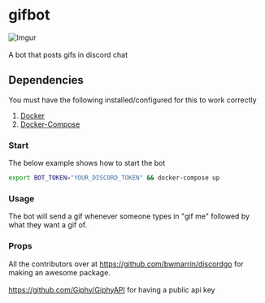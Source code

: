 gifbot
====
![Imgur](https://media.giphy.com/media/uLECAddeoL93q/giphy.gif)<br><br>
A bot that posts gifs in discord chat

## Dependencies
You must have the following installed/configured for this to work correctly<br />
1. [Docker](https://www.docker.com/community-edition)
2. [Docker-Compose](https://docs.docker.com/compose/)


### Start
The below example shows how to start the bot 

```sh
export BOT_TOKEN="YOUR_DISCORD_TOKEN" && docker-compose up
```

### Usage
The bot will send a gif whenever someone types in "gif me" followed by what they want a gif of.


### Props
All the contributors over at https://github.com/bwmarrin/discordgo for making an awesome package.<br><br>
https://github.com/Giphy/GiphyAPI for having a public api key<br><br>
